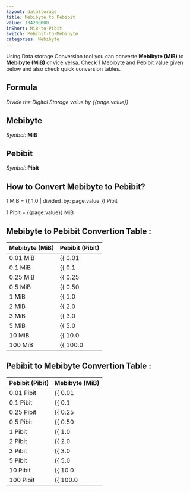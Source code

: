 ```yaml
---
layout: dataStorage
title: Mebibyte to Pebibit
value: 134200000
inShort: MiB-to-Pibit
switch: Pebibit-to-Mebibyte
categories: Mebibyte
---
```


Using Data storage Conversion tool you can converte **Mebibyte (MiB)** to **Mebibyte (MiB)** or vice versa. Check 1 Mebibyte and Pebibit value given below and also check quick conversion tables.

## Formula
*Divide the Digital Storage value by {{page.value}}*

## Mebibyte
*Symbol:* **MiB**

## Pebibit
*Symbol:* **Pibit**

## How to Convert Mebibyte to Pebibit?

1 MiB = {{ 1.0 | divided_by: page.value }} Pibit

1 Pibit = {{page.value}} MiB


## Mebibyte to Pebibit Convertion Table :

| Mebibyte (MiB) | Pebibit (Pibit) |
| ---- | ---- |
| 0.01 MiB | {{ 0.01 | divided_by: page.value | round: 12 }} Pibit |
| 0.1 MiB | {{ 0.1 | divided_by: page.value | round: 12 }} Pibit |
| 0.25 MiB | {{ 0.25 | divided_by: page.value | round: 12 }} Pibit |
| 0.5 MiB | {{ 0.50 | divided_by: page.value | round: 12 }} Pibit |
| 1 MiB | {{ 1.0 | divided_by: page.value | round: 12 }} Pibit |
| 2 MiB | {{ 2.0 | divided_by: page.value | round: 12 }} Pibit |
| 3 MiB | {{ 3.0 | divided_by: page.value | round: 12 }} Pibit |
| 5 MiB | {{ 5.0 | divided_by: page.value | round: 12 }} Pibit |
| 10 MiB | {{ 10.0 | divided_by: page.value | round: 12 }} Pibit |
| 100 MiB | {{ 100.0 | divided_by: page.value | round: 12 }} Pibit |

## Pebibit to Mebibyte Convertion Table :

| Pebibit (Pibit) | Mebibyte (MiB) |
| ---- | ---- |
| 0.01 Pibit | {{ 0.01 | times: page.value | round: 12 }} MiB |
| 0.1 Pibit | {{ 0.1 | times: page.value | round: 12 }} MiB |
| 0.25 Pibit | {{ 0.25 | times: page.value | round: 12 }} MiB |
| 0.5 Pibit | {{ 0.50 | times: page.value | round: 12 }} MiB |
| 1 Pibit | {{ 1.0 | times: page.value | round: 12 }} MiB |
| 2 Pibit | {{ 2.0 | times: page.value | round: 12 }} MiB |
| 3 Pibit | {{ 3.0 | times: page.value | round: 12 }} MiB |
| 5 Pibit | {{ 5.0 | times: page.value | round: 12 }} MiB |
| 10 Pibit | {{ 10.0 | times: page.value | round: 12 }} MiB |
| 100 Pibit | {{ 100.0 | times: page.value | round: 12 }} MiB |


<script>
document.getElementById('selectInput')[9].selected = true
document.getElementById('selectOutput')[19].selected = true
</script>
